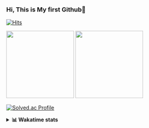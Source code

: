 ### Hi, This is My first Github👋
[![Hits](https://hits.seeyoufarm.com/api/count/incr/badge.svg?url=https%3A%2F%2Fgithub.com%2FJonghyun-Park1027&count_bg=%2379C83D&title_bg=%23555555&icon=&icon_color=%23E7E7E7&title=hits&edge_flat=false)](https://hits.seeyoufarm.com)
<br>


<p>
  <img height="180em" src="https://github-readme-stats-eight-rho-29.vercel.app/api?username=Jonghyun-Park1027&show_icons=true&include_all_commits=true&bg_color=30,e96443,904e95&title_color=fff&text_color=fff">
  <img height="180em" src="https://github-readme-stats-eight-rho-29.vercel.app/api/top-langs/?username=Jonghyun-Park1027&layout=compact&bg_color=30,e96443,904e95&title_color=fff&text_color=fff">


[![Solved.ac Profile](http://mazassumnida.wtf/api/v2/generate_badge?boj=ppjjhh1027)](https://solved.ac/ppjjhh1027/)

</p>
<details>
<summary><b>📊 Wakatime stats</b><br></summary>
<div>
<hr/>



<!--START_SECTION:waka-->
![Code Time](http://img.shields.io/badge/Code%20Time-965%20hrs%2040%20mins-blue)

![Profile Views](http://img.shields.io/badge/Profile%20Views-0-blue)

**🐱 My GitHub Data** 

> 📦 110.4 kB Used in GitHub's Storage 
 > 
> 🚫 Not Opted to Hire
 > 
> 📜 9 Public Repositories 
 > 
> 🔑 4 Private Repositories 
 > 
**I'm an Early 🐤** 

```text
🌞 Morning                50 commits          █████░░░░░░░░░░░░░░░░░░░░   19.92 % 
🌆 Daytime                135 commits         █████████████░░░░░░░░░░░░   53.78 % 
🌃 Evening                61 commits          ██████░░░░░░░░░░░░░░░░░░░   24.30 % 
🌙 Night                  5 commits           ░░░░░░░░░░░░░░░░░░░░░░░░░   01.99 % 
```
📅 **I'm Most Productive on Friday** 

```text
Monday                   44 commits          ████░░░░░░░░░░░░░░░░░░░░░   17.53 % 
Tuesday                  35 commits          ███░░░░░░░░░░░░░░░░░░░░░░   13.94 % 
Wednesday                15 commits          █░░░░░░░░░░░░░░░░░░░░░░░░   05.98 % 
Thursday                 25 commits          ██░░░░░░░░░░░░░░░░░░░░░░░   09.96 % 
Friday                   62 commits          ██████░░░░░░░░░░░░░░░░░░░   24.70 % 
Saturday                 25 commits          ██░░░░░░░░░░░░░░░░░░░░░░░   09.96 % 
Sunday                   45 commits          ████░░░░░░░░░░░░░░░░░░░░░   17.93 % 
```


📊 **This Week I Spent My Time On** 

```text
🕑︎ Time Zone: Asia/Seoul

💬 Programming Languages: 
Dart                     7 hrs               ███████████░░░░░░░░░░░░░░   44.70 % 
Python                   5 hrs 15 mins       ████████░░░░░░░░░░░░░░░░░   33.58 % 
Jupyter                  3 hrs 6 mins        █████░░░░░░░░░░░░░░░░░░░░   19.83 % 
JSON                     11 mins             ░░░░░░░░░░░░░░░░░░░░░░░░░   01.26 % 
YAML                     2 mins              ░░░░░░░░░░░░░░░░░░░░░░░░░   00.30 % 

🔥 Editors: 
VS Code                  12 hrs 25 mins      ████████████████████░░░░░   79.30 % 
PyCharm                  3 hrs 14 mins       █████░░░░░░░░░░░░░░░░░░░░   20.70 % 

🐱‍💻 Projects: 
gpt                      8 hrs 11 mins       █████████████░░░░░░░░░░░░   52.30 % 
toonflix                 5 hrs 12 mins       ████████░░░░░░░░░░░░░░░░░   33.24 % 
dart                     1 hr 42 mins        ███░░░░░░░░░░░░░░░░░░░░░░   10.89 % 
task6                    20 mins             █░░░░░░░░░░░░░░░░░░░░░░░░   02.18 % 
toonflix_test            12 mins             ░░░░░░░░░░░░░░░░░░░░░░░░░   01.32 % 

💻 Operating System: 
Windows                  15 hrs 40 mins      █████████████████████████   100.00 % 
```

**I Mostly Code in Jupyter Notebook** 

```text
Jupyter Notebook         6 repos             █████████████████░░░░░░░░   66.67 % 
C++                      2 repos             ██████░░░░░░░░░░░░░░░░░░░   22.22 % 
Python                   1 repo              ███░░░░░░░░░░░░░░░░░░░░░░   11.11 % 
```




 Last Updated on 09/07/2025 18:50:23 UTC
<!--END_SECTION:waka-->
</details>



